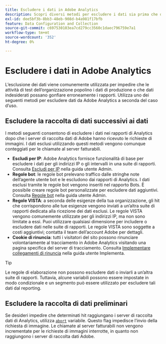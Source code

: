 ```yaml
---
title: Escludere i dati in Adobe Analytics
description: Scopri diversi metodi per escludere i dati sia prima che dopo la raccolta.
exl-id: dee5bf3b-8bb3-48eb-908d-b4a981f17bfb
feature: Data Configuration and Collection
source-git-commit: c697530103ea7cd279cc3560c1daec796759e7a1
workflow-type: tm+mt
source-wordcount: '352'
ht-degree: 0%

---
```


# Escludere i dati in Adobe Analytics

L’esclusione dei dati viene comunemente utilizzata per impedire che le attività di test dell’organizzazione popolino i dati di produzione o che dati indesiderati possano gonfiare erroneamente i rapporti. Utilizza uno dei seguenti metodi per escludere dati da Adobe Analytics a seconda del caso d’uso.

## Escludere la raccolta di dati successivi ai dati

I metodi seguenti consentono di escludere i dati nei rapporti di Analytics dopo che i server di raccolta dati di Adobe hanno ricevuto le richieste di immagini. I dati esclusi utilizzando questi metodi vengono comunque conteggiati per le chiamate al server fatturabili.

* **Escludi per IP**: Adobe Analytics fornisce funzionalità di base per escludere i dati per gli indirizzi IP o gli intervalli in una suite di rapporti. Consulta [Escludi per IP](/help/admin/admin/exclude-ip.md) nella guida utente Admin.
* **Regole bot**: le regole bot prelevano traffico dalle stringhe note dell’agente utente bot e le escludono dai rapporti di Analytics. I dati esclusi tramite le regole bot vengono inseriti nel rapporto Bots. È possibile creare regole bot personalizzate per escludere dati aggiuntivi. Consulta [Regole bot](/help/admin/admin/c-manage-report-suites/c-edit-report-suites/general/bot-removal/bot-rules.md) nella guida utente Admin.
* **Regole VISTA**: a seconda delle esigenze della tua organizzazione, gli hit che corrispondono alle tue esigenze vengono inviati a un’altra suite di rapporti dedicata alla ricezione dei dati esclusi. Le regole VISTA vengono comunemente utilizzate per gli indirizzi IP, ma non sono limitate a essi. Puoi utilizzare qualsiasi dimensione per includere o escludere dati nelle suite di rapporti. Le regole VISTA sono soggette a costi aggiuntivi; contatta il team dell’account Adobe per dettagli.
* **Cookie di rinuncia**: tutti i visitatori del sito possono rinunciare volontariamente al tracciamento in Adobe Analytics visitando una pagina specifica del server di tracciamento. Consulta [Implementare collegamenti di rinuncia](/help/implement/js/opt-out.md) nella guida utente Implementa.

>[!TIP]
>
>Le regole di elaborazione non possono escludere dati o inviarli a un’altra suite di rapporti. Tuttavia, alcune variabili possono essere impostate in modo condizionale e un segmento può essere utilizzato per escludere tali dati dal reporting.

## Escludere la raccolta di dati preliminari

Se desideri impedire che determinati hit raggiungano i server di raccolta dati di Analytics, utilizza [`abort`](/help/implement/vars/config-vars/abort.md) variabile. Questo flag impedisce l’invio della richiesta di immagine. Le chiamate al server fatturabili non vengono incrementate per le richieste di immagini interrotte, in quanto non raggiungono i server di raccolta dati Adobe.

